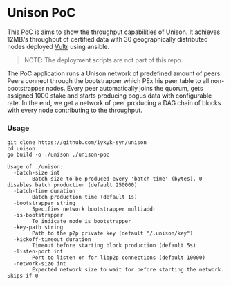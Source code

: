 # Unison PoC

This PoC is aims to show the throughput capabilities of Unison. It achieves 12MB/s throughput of certified data with
30 geographically distributed nodes deployed [Vultr](https://www.vultr.com) using ansible.
> NOTE: The deployment scripts are not part of this repo.

The PoC application runs a Unison network of predefined amount of peers. Peers connect through the bootstrapper which 
PEx his peer table to all non-bootstrapper nodes. Every peer automatically joins the quorum, gets assigned 1000 stake 
and starts producing bogus data with configurable rate. In the end, we get a network of peer producing a DAG chain of 
blocks with every node contributing to the throughput.

### Usage
```shell
git clone https://github.com/iykyk-syn/unison
cd unison
go build -o ./unison ./unison-poc
```

```text
Usage of ./unison:
  -batch-size int
    	Batch size to be produced every 'batch-time' (bytes). 0 disables batch production (default 250000)
  -batch-time duration
    	Batch production time (default 1s)
  -bootstrapper string
    	Specifies network bootstrapper multiaddr
  -is-bootstrapper
    	To indicate node is bootstrapper
  -key-path string
    	Path to the p2p private key (default "/.unison/key")
  -kickoff-timeout duration
    	Timeout before starting block production (default 5s)
  -listen-port int
    	Port to listen on for libp2p connections (default 10000)
  -network-size int
    	Expected network size to wait for before starting the network. Skips if 0
```

